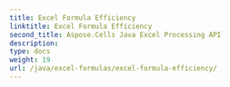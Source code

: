 ```yaml
---
title: Excel Formula Efficiency
linktitle: Excel Formula Efficiency
second_title: Aspose.Cells Java Excel Processing API
description: 
type: docs
weight: 19
url: /java/excel-formulas/excel-formula-efficiency/
---
```

